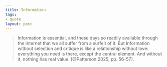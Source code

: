 ```yaml
---
title: Information
tags:
- quote
layout: post
---
```


> Information is essential,  and these days so readily available through the internet that we all suffer from a surfeit of it. But Information without selection and critique is like a relationship without love: everything you need is there, except the central element. And without it, nothing has real value. [@Patterson:2025, pp. 56-57].




